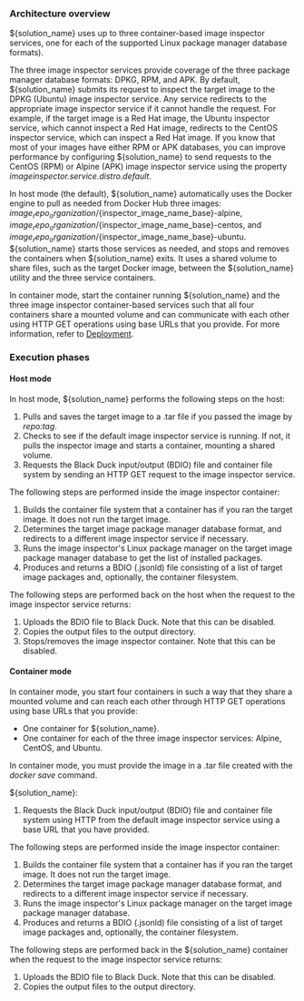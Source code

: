### Architecture overview

${solution_name} uses up to three container-based image inspector services, 
one for each of the supported Linux package manager database formats).

The three image inspector services provide coverage of the three package manager database formats: DPKG, RPM, and APK.
By default, ${solution_name} submits its request to inspect the target image to the DPKG (Ubuntu) image inspector service. Any service 
redirects to the appropriate image inspector service if it cannot handle the request. For example,
if the target image is a Red Hat image, the Ubuntu inspector service, which cannot inspect a Red Hat image, 
redirects to the CentOS inspector
service, which can inspect a Red Hat image. If you know
that most of your images have either RPM or APK databases, you can improve performance by configuring
${solution_name} to send requests to the CentOS (RPM) or Alpine (APK) image inspector service using
the property *imageinspector.service.distro.default*.

In host mode (the default), ${solution_name} automatically uses the Docker engine to pull as
needed from Docker Hub
three images: ${image_repo_organization}/${inspector_image_name_base}-alpine, 
${image_repo_organization}/${inspector_image_name_base}-centos, and ${image_repo_organization}/${inspector_image_name_base}-ubuntu.
${solution_name} starts those services as needed,
and stops and removes the containers when ${solution_name} exits. It uses a shared volume to share files, such as the target Docker image,
between the ${solution_name} utility and the three service containers.

In container mode, start the container running ${solution_name} and the three image inspector container-based services such that
all four containers share a mounted volume and can communicate with each other using HTTP GET operations using base URLs that you provide.
For more information, refer to [Deployment](deployment.md).

### Execution phases

#### Host mode

In host mode, ${solution_name} performs the following steps on the host:

1. Pulls and saves the target image to a .tar file if you passed the image by *repo:tag*.
2. Checks to see if the default image inspector service is running. If not, it pulls the inspector image and
starts a container, mounting a shared volume.
3. Requests the Black Duck input/output (BDIO) file and container file system by sending an HTTP GET request to the image inspector service.

The following steps are performed inside the image inspector container:

1. Builds the container file system that a container has if you ran the target image. It does not run the target image.
2. Determines the target image package manager database format, and redirects to a different image inspector service if necessary.
3. Runs the image inspector's Linux package manager on the target image package manager database to get the list of
installed packages.
4. Produces and returns a BDIO (.jsonld) file consisting of a list of target image packages and, optionally, the container filesystem.

The following steps are performed back on the host when the request to the image inspector service returns:

1. Uploads the BDIO file to Black Duck.  Note that this can be disabled.
2. Copies the output files to the output directory.
3. Stops/removes the image inspector container.  Note that this can be disabled.

#### Container mode

In container mode, you start four containers in such a way that they share a mounted volume and can reach each other through HTTP GET operations using
base URLs that you provide:

* One container for ${solution_name}.
* One container for each of the three image inspector services: Alpine, CentOS, and Ubuntu.

In container mode, you must provide the image in a .tar file created with the *docker save* command.

${solution_name}:

1. Requests the Black Duck input/output (BDIO) file and container file system using HTTP from the default image inspector service using a 
base URL that you have provided.

The following steps are performed inside the image inspector container:

1. Builds the container file system that a container has if you ran the target image. It does not run the target image.
1. Determines the target image package manager database format, and redirects to a different image inspector service if necessary.
1. Runs the image inspector's Linux package manager on the target image package manager database.
1. Produces and returns a BDIO (.jsonld) file consisting of a list of target image packages and, optionally, the container filesystem.

The following steps are performed back in the ${solution_name} container when the request to the image inspector service returns:

1. Uploads the BDIO file to Black Duck. Note that this can be disabled.
1. Copies the output files to the output directory.
